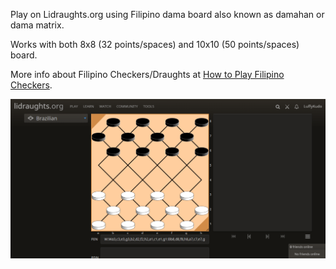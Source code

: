 Play on Lidraughts.org using Filipino dama board also known as damahan or dama matrix.

Works with both 8x8 (32 points/spaces) and 10x10 (50 points/spaces) board.

More info about Filipino Checkers/Draughts at [How to Play Filipino Checkers](https://luffykudo.wordpress.com/2024/03/11/how-to-play-filipino-checkers/).

![Filipino checkers draughts damahan dama matrix board on Lidraughts screenshot](https://github.com/LuffyKudo/Lidraught-Themes/blob/main/Filipino%20Dama%20Board/Lidraughts%20Dama%20Matrix%20(32)%20Screenshot.bmp?raw=true)
